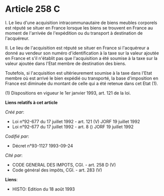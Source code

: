 # Article 258 C

I. Le lieu d'une acquisition intracommunautaire de biens meubles corporels est réputé se situer en France lorsque les biens
se trouvent en France au moment de l'arrivée de l'expédition ou du transport à destination de l'acquéreur.

II. Le lieu de l'acquisition est réputé se situer en France si l'acquéreur a donné au vendeur son numéro d'identification à
la taxe sur la valeur ajoutée en France et s'il n'établit pas que l'acquisition a été soumise à la taxe sur la valeur ajoutée
dans l'Etat membre de destination des biens.

Toutefois, si l'acquisition est ultérieurement soumise à la taxe dans l'Etat membre où est arrivé le bien expédié ou
transporté, la base d'imposition en France est diminuée du montant de celle qui a été retenue dans cet Etat (1).

(1) Dispositions en vigueur le 1er janvier 1993, art. 121 de la loi.

**Liens relatifs à cet article**

_Créé par_:

  - Loi n°92-677 du 17 juillet 1992 - art. 121 (V) JORF 19 juillet 1992
  - Loi n°92-677 du 17 juillet 1992 - art. 8 () JORF 19 juillet 1992

_Codifié par_:

  - Décret n°93-1127 1993-09-24

_Cité par_:

  - CODE GENERAL DES IMPOTS, CGI. - art. 258 D (V)
  - Code général des impôts, CGI. - art. 283 (V)

**Liens**:

  - HISTO: Edition du 18 août 1993
